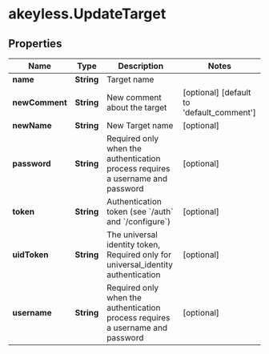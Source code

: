 # akeyless.UpdateTarget

## Properties

Name | Type | Description | Notes
------------ | ------------- | ------------- | -------------
**name** | **String** | Target name | 
**newComment** | **String** | New comment about the target | [optional] [default to &#39;default_comment&#39;]
**newName** | **String** | New Target name | [optional] 
**password** | **String** | Required only when the authentication process requires a username and password | [optional] 
**token** | **String** | Authentication token (see &#x60;/auth&#x60; and &#x60;/configure&#x60;) | [optional] 
**uidToken** | **String** | The universal identity token, Required only for universal_identity authentication | [optional] 
**username** | **String** | Required only when the authentication process requires a username and password | [optional] 


